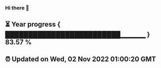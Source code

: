 ### Hi there 👋
⏳ Year progress { █████████████████████████▁▁▁▁▁ } 83.57 %
---
⏰ Updated on Wed, 02 Nov 2022 01:00:20 GMT
---
